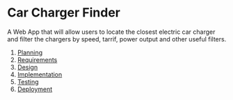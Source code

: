 # Car Charger Finder

A Web App that will allow users to locate the closest electric car charger and
filter the chargers by speed, tarrif, power output and other useful filters.

1. [Planning](docs/planning.md)
2. [Requirements](docs/requirements.md)
3. [Design](docs/design.md)
4. [Implementation](docs/implementation.md)
5. [Testing](docs/testing.md)
6. [Deployment](docs/deployment.md)
